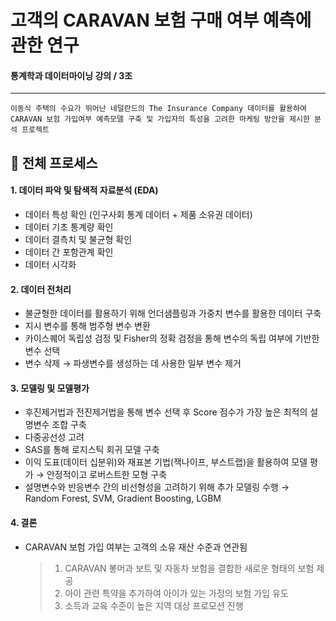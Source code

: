 # 고객의 CARAVAN 보험 구매 여부 예측에 관한 연구
#### 통계학과 데이터마이닝 강의 / 3조
---
    이동식 주택의 수요가 뛰어난 네덜란드의 The Insurance Company 데이터를 활용하여
    CARAVAN 보험 가입여부 예측모델 구축 및 가입자의 특성을 고려한 마케팅 방안을 제시한 분석 프로젝트

## 📌 전체 프로세스
#### 1. 데이터 파악 및 탐색적 자료분석 (EDA)
  - 데이터 특성 확인 (인구사회 통계 데이터 + 제품 소유권 데이터)
  - 데이터 기초 통계량 확인
  - 데이터 결측치 및 불균형 확인
  - 데이터 간 포함관계 확인
  - 데이터 시각화
  
#### 2. 데이터 전처리
  - 불균형한 데이터를 활용하기 위해 언더샘플링과 가중치 변수를 활용한 데이터 구축
  - 지시 변수를 통해 범주형 변수 변환
  - 카이스퀘어 독립성 검정 및 Fisher의 정확 검정을 통해 변수의 독립 여부에 기반한 변수 선택
  - 변수 삭제 → 파생변수를 생성하는 데 사용한 일부 변수 제거

#### 3. 모델링 및 모델평가
  - 후진제거법과 전진제거법을 통해 변수 선택 후 Score 점수가 가장 높은 최적의 설명변수 조합 구축
  - 다중공선성 고려
  - SAS를 통해 로지스틱 회귀 모델 구축
  - 이익 도표(데이터 십분위)와 재표본 기법(잭나이프, 부스트랩)을 활용하여 모델 평가
    → 안정적이고 로버스트한 모형 구축
  - 설명변수와 반응변수 간의 비선형성을 고려하기 위해 추가 모델링 수행
    → Random Forest, SVM, Gradient Boosting, LGBM

#### 4. 결론
  - CARAVAN 보험 가입 여부는 고객의 소유 재산 수준과 연관됨
    > 1. CARAVAN 봏머과 보트 및 자동차 보험을 결합한 새로운 형태의 보험 제공
    > 2. 아이 관련 특약을 추가하여 아이가 있는 가정의 보험 가입 유도
    > 3. 소득과 교육 수준이 높은 지역 대상 프로모션 진행
